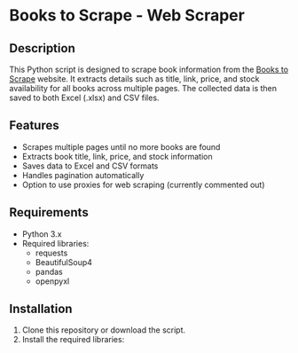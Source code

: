 # Books to Scrape - Web Scraper

## Description

This Python script is designed to scrape book information from the [Books to Scrape](https://books.toscrape.com) website. It extracts details such as title, link, price, and stock availability for all books across multiple pages. The collected data is then saved to both Excel (.xlsx) and CSV files.

## Features

- Scrapes multiple pages until no more books are found
- Extracts book title, link, price, and stock information
- Saves data to Excel and CSV formats
- Handles pagination automatically
- Option to use proxies for web scraping (currently commented out)

## Requirements

- Python 3.x
- Required libraries:
  - requests
  - BeautifulSoup4
  - pandas
  - openpyxl

## Installation

1. Clone this repository or download the script.
2. Install the required libraries:


